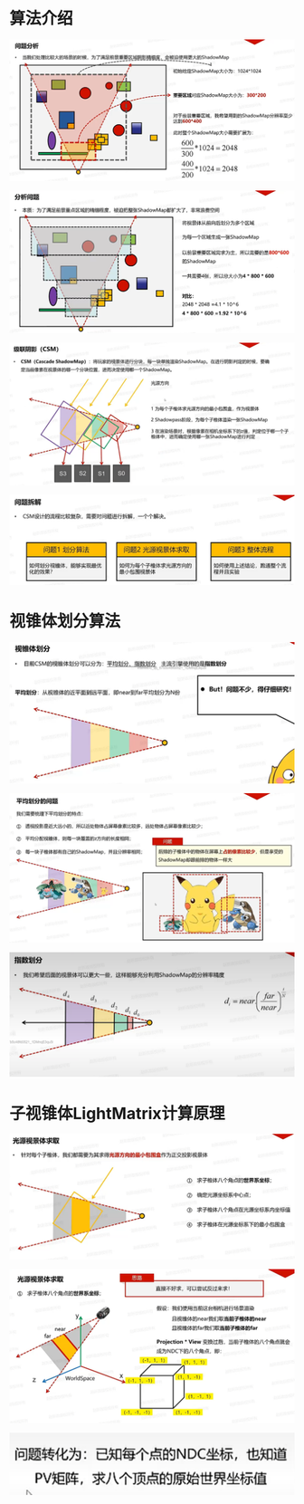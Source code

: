 # 算法介绍
 ![输入图片说明](/imgs/2025-02-28/MlvIKaHW69fbrCui.png)
 
![输入图片说明](/imgs/2025-02-28/cIszCS4ep3rp44ep.png)

![输入图片说明](/imgs/2025-02-28/LOtvUuFLq7ZLhKQ9.png)

![输入图片说明](/imgs/2025-02-28/EC5xuIQ1DfI0UxVl.png)

# 视锥体划分算法

![输入图片说明](/imgs/2025-02-28/JB6arthKfUApwilD.png)

![输入图片说明](/imgs/2025-02-28/z1pqFpFjkieK8F4e.png)

![输入图片说明](/imgs/2025-02-28/wjvyEYImwMOmdAHY.png)

# 子视锥体LightMatrix计算原理

![输入图片说明](/imgs/2025-03-01/CbTqYPCWZEIVqKn5.png)

![输入图片说明](/imgs/2025-03-01/857OU8SdEQ6vq1Q4.png)

![输入图片说明](/imgs/2025-03-01/ZA5RZ2ATAn32t2P6.png)


<!--stackedit_data:
eyJoaXN0b3J5IjpbLTIwOTQxMjQzMywzMjM2MDUzOTIsMTEzOT
IyOTEzLDIxNzkyNDc0MywtMTI0MDUyOTcxMiwtODI0NzY2NTY0
LC0xNDI0Mzc1Nzk2LDEyOTc4NTczMjMsLTcwMjk5NDk5XX0=
-->